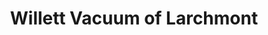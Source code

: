 ---
title: "Willett Vacuum of Larchmont"
url: /larchmont/willett-vacuum-of-larchmont/
shop: Staubsauger
---